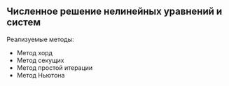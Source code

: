 ## Численное решение нелинейных уравнений и систем
Реализуемые методы: 

- Метод хорд
- Метод секущих
- Метод простой итерации
- Метод Ньютона
